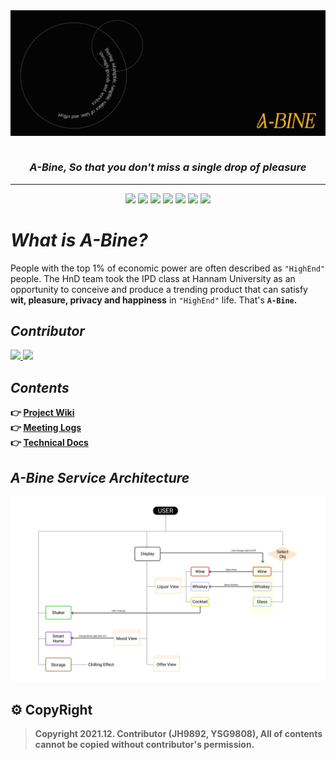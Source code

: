 <div>
  <img src="https://github.com/JH9892/A_bine/blob/main/docs/headerImg.png" align="center"></img>
</div><br/>

<h3 align="center"><i>A-Bine, So that you don't miss a single drop of pleasure</i></h3>

---  

<div align="center">
  <img src="https://img.shields.io/badge/ HTML5-E34F26?style=flat&logo=HTML5&logoColor=ffffff">
  <img src="https://img.shields.io/badge/ CSS3-1572B6?style=flat&logo=CSS3&logoColor=ffffff">
  <img src="https://img.shields.io/badge/ JavaScript ES7-F7DF1E?style=flat&logo=JavaScript&logoColor=ffffff">
  <img src="https://img.shields.io/badge/ Node v16.13.0-339933?style=flat&logo=Node.js&logoColor=ffffff">
  <img src="https://img.shields.io/badge/ Firebase v9.6.0-FF7139?style=flat&logo=Firebase&logoColor=FFCA28">
  <img src="https://img.shields.io/badge/ Wifi D1 R1-00979D?style=flat&logo=Arduino&logoColor=ffffff">
  <img src="https://img.shields.io/badge/ Raspberry Pi 4-A22846?style=flat&logo=Raspberry Pi&logoColor=ffffff">
</div>

# *What is A-Bine?*
  People with the top 1% of economic power are often described as `"HighEnd"` people. The HnD team took the IPD class at Hannam University as an opportunity to conceive and produce a trending product that can satisfy **wit, pleasure, privacy and happiness** in `"HighEnd"` life. That's **`A-Bine`.**


## *Contributor*
<a href="https://github.com/JH9892">
      <img src=https://img.shields.io/badge/HnD:FE_Developer-JH9892-ff4529?style=flatsquare&labelColor=fc9228 />
</a>
<a href="https://github.com/YSG9808" align="center">
      <img src=https://img.shields.io/badge/HnD:Embedded_Developer-YSG9808-c857ff?style=flatsquare&labelColor=000278 />
</a>

## *Contents*
**👉 [Project Wiki]()**  
**👉 [Meeting Logs]()**  
**👉 [Technical Docs]()**  

## *A-Bine Service Architecture*
![service Architecture](https://github.com/JH9892/A_bine/blob/main/ref/Service%20Architecture/Prototype%20Architecture.png)  

## **⚙ CopyRight**
>**Copyright 2021.12. Contributor (JH9892, YSG9808), All of contents cannot be copied without contributor's permission.**
